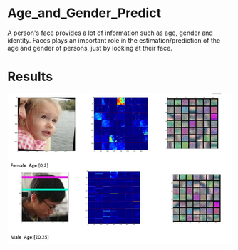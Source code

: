 # Age_and_Gender_Predict
A person's face provides a lot of information such as age, gender and identity. Faces plays an important role in the estimation/prediction of the age and gender of persons, just by looking at their face.


# Results
![Alt text](https://github.com/paulpanwang/Age_and_Gender_Predict/blob/master/result1.jpg)

